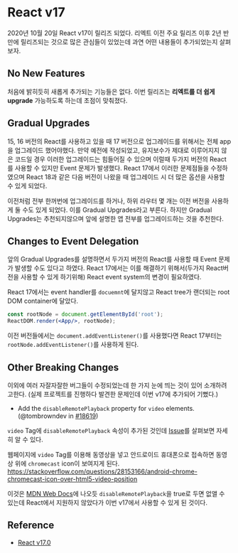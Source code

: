 # React v17

2020년 10월 20일 React v17이 릴리즈 되었다.
리엑트 이전 주요 릴리즈 이후 2년 반만에 릴리즈되는 것으로 많은 관심들이 있었는데 과연 어떤 내용들이 추가되었는지 살펴보자.

## No New Features
 처음에 밝히듯히 새롭게 추가되는 기능들은 없다.
이번 릴리즈는 **리엑트를 더 쉽게 upgrade** 가능하도록 하는데 초점이 맞춰졌다.

## Gradual Upgrades
15, 16 버전의 React를 사용하고 있을 때 17 버전으로 업그레이드를 위해서는 전체 app을 업그레이드 했어야했다.
만약 예전에 작성되었고, 유지보수가 제대로 이루어지지 않은 코드일 경우 이러한 업그레이드는 힘들어질 수 있으며 이럴때 두가지 버전의 React를 사용할 수 있지만 Event 문제가 발생했다.
React 17에서 이러한 문제점들을 수정하였으며 React 18과 같은 다음 버전이 나왔을 때 업그레이드 시 더 많은 옵션을 사용할 수 있게 되었다.

이전처럼 전부 한꺼번에 업그레이드를 하거나, 하위 라우터 몇 개는 이전 버전을 사용하게 둘 수도 있게 되었다. 이를 Gradual Upgrades라고 부른다.
하지만 Gradual Upgrades는 추천되지않으며 앞에 설명한 앱 전부를 업그레이드하는 것을 추천한다.

## Changes to Event Delegation
앞의 Gradual Upgrades를 설명하면서 두가지 버전의 React를 사용할 때 Event 문제가 발생할 수도 있다고 하였다.
React 17에서는 이를 해결하기 위해서(두가지 React버전을 사용할 수 있게 하기위해) React event system의 변경이 필요하였다.

React 17에서는 event handler를 `docuemnt`에 달지않고 React tree가 랜더되는 root DOM container에 달았다.
```jsx
const rootNode = document.getElementById('root');
ReactDOM.render(<App/>, rootNode);
```
이전 버전들에서는 `document.addEventListener()`를 사용했다면 React 17부터는 `rootNode.addEventListener()`를 사용하게 된다.

## Other Breaking Changes
이외에 여러 자잘자잘한 버그들이 수정되었는데
한 가지 눈에 띄는 것이 있어 소개하려고한다. (실제 프로젝트를 진행하다 발견한 문제인데 이번 v17에 추가되어 기뻤다.)

- Add the `disableRemotePlayback` property for `video` elements. (@tombrowndev in [#18619](https://github.com/facebook/react/pull/18619))
  
`video` Tag에 `disableRemotePlayback` 속성이 추가된 것인데 [Issue]((https://github.com/facebook/react/issues/18618))를 살펴보면 자세히 알 수 있다.

웹페이지에 `video` Tag를 이용해 동영상을 넣고 안드로이드 휴대폰으로 접속하면 동영상 위에 `chromecast` icon이 보여지게 된다. https://stackoverflow.com/questions/28153166/android-chrome-chromecast-icon-over-html5-video-position

이것은 [MDN Web Docs](https://developer.mozilla.org/en-US/docs/Web/API/HTMLMediaElement/disableRemotePlayback)에 나오듯 `disableRemotePlayback`을 true로 두면 없앨 수 있는데 React에서 지원하지 않았다가 이번 v17에서 사용할 수 있게 된 것이다.


## Reference

- [React v17.0](https://reactjs.org/blog/2020/10/20/react-v17.html)
